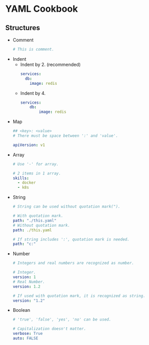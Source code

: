YAML Cookbook
=============

Structures
----------
- Comment
    ```yaml
    # This is comment.
    ```
- Indent
    - Indent by 2. (recommended)
        ```yaml
        services:
          db:
            image: redis
        ```
    - Indent by 4.
        ```yaml
        services:
            db:
                image: redis
        ```
- Map
    ```yaml
    ## <key>: <value>
    # There must be space between ':' and 'value'.

    apiVersion: v1
    ```
- Array
    ```yaml
    # Use '-' for array.

    # 2 items in 1 array.
    skills:
      - docker
      - k8s
    ```
- String
    ```yaml
    # String can be used without quotation mark(").

    # With quotation mark.
    path: "./this.yaml"
    # Without quotation mark.
    path: ./this.yaml

    # If string includes ':', quotation mark is needed.
    path: "c:"
    ```
- Number
    ```yaml
    # Integers and real numbers are recognized as number.

    # Integer.
    version: 1
    # Real Number.
    version: 1.2

    # If used with quotation mark, it is recognized as string.
    version: "1.2"
    ```
- Boolean
    ```yaml
    # 'true', 'false', 'yes', 'no' can be used.

    # Capitalization doesn't matter.
    verbose: True
    auto: FALSE
    ```
